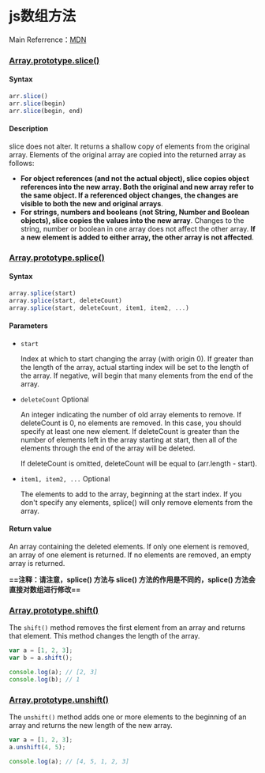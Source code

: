 # js数组方法

Main Referrence：[MDN](https://developer.mozilla.org/en-US/docs/Web/JavaScript)


### [Array.prototype.slice()](https://developer.mozilla.org/en-US/docs/Web/JavaScript/Reference/Global_Objects/Array/slice)

#### Syntax
```js
arr.slice()
arr.slice(begin)
arr.slice(begin, end)
```

#### Description

slice does not alter. It returns a shallow copy of elements from the original array. Elements of the original array are copied into the returned array as follows:

- **For object references (and not the actual object), slice copies object references into the new array. Both the original and new array refer to the same object. If a referenced object changes, the changes are visible to both the new and original arrays**.
- **For strings, numbers and booleans (not String, Number and Boolean objects), slice copies the values into the new array**. Changes to the string, number or boolean in one array does not affect the other array.
**If a new element is added to either array, the other array is not affected**.


### [Array.prototype.splice()](https://developer.mozilla.org/en-US/docs/Web/JavaScript/Reference/Global_Objects/Array/splice)

#### Syntax
```js
array.splice(start)
array.splice(start, deleteCount)
array.splice(start, deleteCount, item1, item2, ...)
```

#### Parameters

- `start`

    Index at which to start changing the array (with origin 0). If greater than the length of the array, actual starting index will be set to the length of the array. If negative, will begin that many elements from the end of the array.
- `deleteCount` Optional

    An integer indicating the number of old array elements to remove. If deleteCount is 0, no elements are removed. In this case, you should specify at least one new element. If deleteCount is greater than the number of elements left in the array starting at start, then all of the elements through the end of the array will be deleted.

    If deleteCount is omitted, deleteCount will be equal to (arr.length - start).

- `item1, item2, ...` Optional

    The elements to add to the array, beginning at the start index. If you don't specify any elements, splice() will only remove elements from the array.

#### Return value

An array containing the deleted elements. If only one element is removed, an array of one element is returned. If no elements are removed, an empty array is returned.

**==注释：请注意，splice() 方法与 slice() 方法的作用是不同的，splice() 方法会直接对数组进行修改==**


### [Array.prototype.shift()](https://developer.mozilla.org/en-US/docs/Web/JavaScript/Reference/Global_Objects/Array/shift)

The `shift()` method removes the first element from an array and returns that element. This method changes the length of the array.

```js
var a = [1, 2, 3];
var b = a.shift();

console.log(a); // [2, 3]
console.log(b); // 1
```


### [Array.prototype.unshift()](https://developer.mozilla.org/en-US/docs/Web/JavaScript/Reference/Global_Objects/Array/unshift)

The `unshift()` method adds one or more elements to the beginning of an array and returns the new length of the new array.
```js
var a = [1, 2, 3];
a.unshift(4, 5);

console.log(a); // [4, 5, 1, 2, 3]
```
